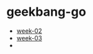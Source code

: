 # geekbang-go

- [week-02](https://github.com/shijiaxiong/geekbang-go/blob/main/week-02.md)
- [week-03](https://github.com/shijiaxiong/geekbang-go/blob/main/week-03.md)
- 